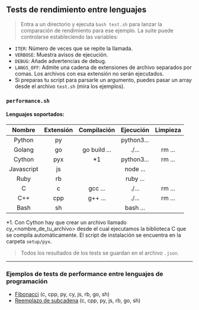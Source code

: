 ## Tests de rendimiento entre lenguajes

> Entra a un directorio y ejecuta `bash test.sh` para lanzar la comparación de rendimiento para ese ejemplo. La suite puede controlarse estableciendo las variables:
- `ITER`: Número de veces que se repite la llamada.
- `VERBOSE`: Muestra avisos de ejecución.
- `DEBUG`: Añade advertencias de debug.
- `LANGS_OFF`: Admite una cadena de extensiones de archivo separados por comas. Los archivos con esa extensión no serán ejecutados.
- Si preparas tu script para parsarle un argumento, puedes pasar un array desde el archivo `test.sh` (mira los ejemplos).

### `performance.sh`

#### Lenguajes soportados:
| Nombre     | Extensión | Compilación | Ejecución | Limpieza  |
|:----------:|:---------:|:-----------:|:---------:|:---------:|
| Python     |    py     |             | python3...|           |
| Golang     |    go     | go build ...|  ./...    |  rm ...   |
| Cython     |    pyx    |     \*1     | python3...|  rm ...   |
| Javascript |    js     |             | node ...  |           |
| Ruby       |    rb     |             | ruby ...  |           |
|     C      |     c     |   gcc ...   |  ./...    |  rm ...   |
|     C++    |    cpp    |   g++ ...   |  ./...    |  rm ...   |
|   Bash     |     sh    |             | bash ...  |           |

\*1. Con Cython hay que crear un archivo llamado cy_<nombre_de_tu_archivo> desde el cual ejecutamos la biblioteca C que se compila automáticamente. El script de instalación se encuentra en la carpeta `setup/pyx`.

> Todos los resultados de los tests se guardan en el archivo `.json`.

____________________________________________

### Ejemplos de tests de performance entre lenguajes de programación

- [Fibonacci](https://github.com/mondeja/fullstack/tree/master/backend/src/performance/001-fibonacci) (c, cpp, py, cy, js, rb, go, sh)
- [Reemplazo de subcadena](https://github.com/mondeja/fullstack/tree/master/backend/src/performance/001-fibonacci) (c, cpp, py, js, rb, go, sh)
